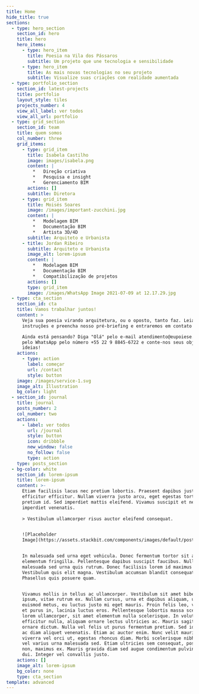```yaml
---
title: Home
hide_title: true
sections:
  - type: hero_section
    section_id: hero
    title: hero
    hero_items:
      - type: hero_item
        title: Poesia na Vila dos Pássaros
        subtitle: Um projeto que une tecnologia e sensibilidade
      - type: hero_item
        title: As mais novas tecnologias no seu projeto
        subtitle: Visualize suas criações com realidade aumentada
  - type: portfolio_section
    section_id: latest-projects
    title: portfolio
    layout_style: tiles
    projects_number: 4
    view_all_label: ver todos
    view_all_url: portfolio
  - type: grid_section
    section_id: team
    title: quem somos
    col_number: three
    grid_items:
      - type: grid_item
        title: Isabela Castilho
        image: images/isabela.png
        content: |
          *   Direção criativa
          *   Pesquisa e insight
          *   Gerenciamento BIM
        actions: []
        subtitle: Diretora
      - type: grid_item
        title: Moisés Soares
        image: /images/important-zucchini.jpg
        content: |
          *   Modelagem BIM
          *   Documentação BIM
          *   Artista 3D/4D
        subtitle: Arquiteto e Urbanista
      - title: Jordan Ribeiro
        subtitle: Arquiteto e Urbanista
        image_alt: lorem-ipsum
        content: |
          *   Modelagem BIM
          *   Documentação BIM
          *   Compatibilização de projetos
        actions: []
        type: grid_item
        image: /images/WhatsApp Image 2021-07-09 at 12.17.29.jpg
  - type: cta_section
    section_id: cta
    title: Vamos trabalhar juntos!
    content: >
      Veja sua poesia virando arquitetura, ou o oposto, tanto faz. Leia as
      instruções e preencha nosso pré-briefing e entraremos em contato com você.

      Ainda está pensando? Diga "Olá" pelo e-mail atendimento@eupoiese.com ou
      pelo WhatsApp pelo número +55 22 9 8845-6722 e conte-nos seus objetivos e
      ideias!
    actions:
      - type: action
        label: começar
        url: /contact
        style: button
    image: /images/service-1.svg
    image_alt: Illustration
    bg_color: light
  - section_id: journal
    title: journal
    posts_number: 2
    col_number: two
    actions:
      - label: ver todos
        url: /journal
        style: button
        icon: dribbble
        new_window: false
        no_follow: false
        type: action
    type: posts_section
  - bg-color: white
    section_id: lorem-ipsum
    title: lorem-ipsum
    content: >-
      Etiam facilisis lacus nec pretium lobortis. Praesent dapibus justo non
      efficitur efficitur. Nullam viverra justo arcu, eget egestas tortor
      pretium id. Sed imperdiet mattis eleifend. Vivamus suscipit et neque
      imperdiet venenatis.
              
      > Vestibulum ullamcorper risus auctor eleifend consequat.


      ![Placeholder
      Image](https://assets.stackbit.com/components/images/default/post-4.jpeg)


      In malesuada sed urna eget vehicula. Donec fermentum tortor sit amet nisl
      elementum fringilla. Pellentesque dapibus suscipit faucibus. Nullam
      malesuada sed urna quis rutrum. Donec facilisis lorem id maximus mattis.
      Vestibulum quis elit magna. Vestibulum accumsan blandit consequat.
      Phasellus quis posuere quam.


      Vivamus mollis in tellus ac ullamcorper. Vestibulum sit amet bibendum
      ipsum, vitae rutrum ex. Nullam cursus, urna et dapibus aliquam, urna leo
      euismod metus, eu luctus justo mi eget mauris. Proin felis leo, volutpat
      et purus in, lacinia luctus eros. Pellentesque lobortis massa scelerisque
      lorem ullamcorper, sit amet elementum nulla scelerisque. In volutpat
      efficitur nulla, aliquam ornare lectus ultricies ac. Mauris sagittis
      ornare dictum. Nulla vel felis ut purus fermentum pretium. Sed id lectus
      ac diam aliquet venenatis. Etiam ac auctor enim. Nunc velit mauris,
      viverra vel orci ut, egestas rhoncus diam. Morbi scelerisque nibh tellus,
      vel varius urna malesuada sed. Etiam ultricies sem consequat, posuere urna
      non, maximus ex. Mauris gravida diam sed augue condimentum pulvinar vel ac
      dui. Integer vel convallis justo.
    actions: []
    image_alt: lorem-ipsum
    bg_color: none
    type: cta_section
template: advanced
---
```

